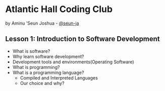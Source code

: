 # Atlantic Hall Coding Club
by Aminu 'Seun Joshua - [@seun-ja](https://github.com/seun-ja)

## Lesson 1: Introduction to Software Development

- What is software?
- Why learn software development?
- Development tools and environments(Operating Software)
- What is programming?
- What is a programming language?
  - Compiled and Interpreted Languages
  - Our choice and why?
